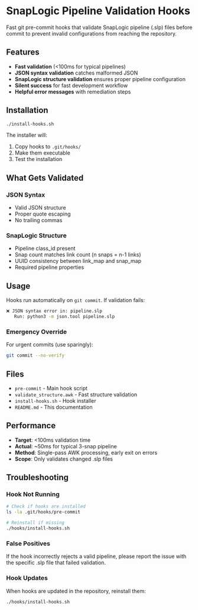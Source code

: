 # SnapLogic Pipeline Validation Hooks

Fast git pre-commit hooks that validate SnapLogic pipeline (.slp) files before commit to prevent invalid configurations from reaching the repository.

## Features

- **Fast validation** (<100ms for typical pipelines)
- **JSON syntax validation** catches malformed JSON
- **SnapLogic structure validation** ensures proper pipeline configuration
- **Silent success** for fast development workflow
- **Helpful error messages** with remediation steps

## Installation

```bash
./install-hooks.sh
```

The installer will:
1. Copy hooks to `.git/hooks/`
2. Make them executable
3. Test the installation

## What Gets Validated

### JSON Syntax
- Valid JSON structure
- Proper quote escaping
- No trailing commas

### SnapLogic Structure
- Pipeline class_id present
- Snap count matches link count (n snaps = n-1 links)
- UUID consistency between link_map and snap_map
- Required pipeline properties

## Usage

Hooks run automatically on `git commit`. If validation fails:

```bash
❌ JSON syntax error in: pipeline.slp  
   Run: python3 -m json.tool pipeline.slp
```

### Emergency Override

For urgent commits (use sparingly):
```bash
git commit --no-verify
```

## Files

- `pre-commit` - Main hook script
- `validate_structure.awk` - Fast structure validation
- `install-hooks.sh` - Hook installer
- `README.md` - This documentation

## Performance

- **Target**: <100ms validation time
- **Actual**: ~50ms for typical 3-snap pipeline
- **Method**: Single-pass AWK processing, early exit on errors
- **Scope**: Only validates changed .slp files

## Troubleshooting

### Hook Not Running
```bash
# Check if hooks are installed
ls -la .git/hooks/pre-commit

# Reinstall if missing
./hooks/install-hooks.sh
```

### False Positives
If the hook incorrectly rejects a valid pipeline, please report the issue with the specific .slp file that failed validation.

### Hook Updates
When hooks are updated in the repository, reinstall them:
```bash
./hooks/install-hooks.sh
```
